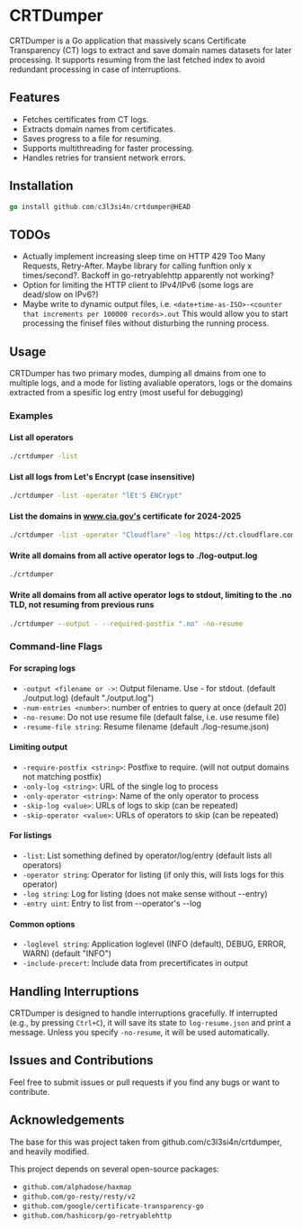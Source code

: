 # CRTDumper

CRTDumper is a Go application that massively scans Certificate Transparency (CT) logs to extract and save domain names datasets for later processing. It supports resuming from the last fetched index to avoid redundant processing in case of interruptions.

## Features

- Fetches certificates from CT logs.
- Extracts domain names from certificates.
- Saves progress to a file for resuming.
- Supports multithreading for faster processing.
- Handles retries for transient network errors.

## Installation

```go
go install github.com/c3l3si4n/crtdumper@HEAD
```

## TODOs
* Actually implement increasing sleep time on HTTP 429 Too Many Requests, Retry-After. Maybe library for calling funftion only x times/second?. Backoff in go-retryablehttp apparently not working?
* Option for limiting the HTTP client to IPv4/IPv6 (some logs are dead/slow on IPv6?)
* Maybe write to dynamic output files, i.e. `<date+time-as-ISO>-<counter that increments per 100000 records>.out` This would allow you to start processing the finisef files without disturbing the running process.

## Usage

CRTDumper has two primary modes, dumping all dmains from one to multiple logs, and
a mode for listing avaliable operators, logs or the domains extracted from a spesific
log entry (most useful for debugging)

### Examples

#### List all operators
```sh
./crtdumper -list
```

#### List all logs from Let's Encrypt (case insensitive)
```sh
./crtdumper -list -operator "lEt'S ENCrypt"
```

#### List the domains in www.cia.gov's certificate for 2024-2025
```sh
./crtdumper -list -operator "Cloudflare" -log https://ct.cloudflare.com/logs/nimbus2025 --entry 38779142
```

#### Write all domains from all active operator logs to ./log-output.log
```sh
./crtdumper
```

#### Write all domains from all active operator logs to stdout, limiting to the .no TLD, not resuming from previous runs
```sh
./crtdumper --output - --required-postfix ".no" -no-resume
```

### Command-line Flags
#### For scraping logs
- `-output <filename or ->`:
        Output filename. Use - for stdout. (default ./output.log) (default "./output.log")
- `-num-entries <number>`:
        number of entries to query at once (default 20)
- `-no-resume`:
        Do not use resume file (default false, i.e. use resume file)
- `-resume-file string`:
        Resume filename (default ./log-resume.json)

#### Limiting output
- `-require-postfix <string>`:
        Postfixe to require. (will not output domains not matching postfix)
- `-only-log <string>`:
        URL of the single log to process
- `-only-operator <string>`:
        Name of the only operator to process
- `-skip-log <value>`:
        URLs of logs to skip (can be repeated)
- `-skip-operator <value>`:
        URLs of operators to skip (can be repeated)

#### For listings
- `-list`:
        List something defined by operator/log/entry (default lists all operators)
- `-operator string`:
        Operator for listing (if only this, will lists logs for this operator)
- `-log string`:
        Log for listing (does not make sense without --entry)
- `-entry uint`:
        Entry to list from --operator's --log

#### Common options
- `-loglevel string`:
        Application loglevel (INFO (default), DEBUG, ERROR, WARN) (default "INFO")
- `-include-precert`:
        Include data from precertificates in output

## Handling Interruptions

CRTDumper is designed to handle interruptions gracefully. If interrupted (e.g., by
pressing `Ctrl+C`), it will save its state to `log-resume.json` and print a message. 
Unless you specify `-no-resume`, it will be used automatically.

## Issues and Contributions

Feel free to submit issues or pull requests if you find any bugs or want to contribute.

## Acknowledgements

The base for this was project taken from github.com/c3l3si4n/crtdumper, and heavily modified.

This project depends on several open-source packages:

- `github.com/alphadose/haxmap`
- `github.com/go-resty/resty/v2`
- `github.com/google/certificate-transparency-go`
- `github.com/hashicorp/go-retryablehttp`

